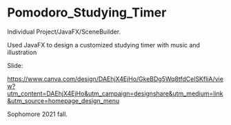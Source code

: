 # Pomodoro_Studying_Timer

Individual Project/JavaFX/SceneBuilder. 

Used JavaFX to design a customized studying timer with music and illustration

Slide:

https://www.canva.com/design/DAEhjX4EjHo/GkeBDg5Wq8tfdCelSKfliA/view?utm_content=DAEhjX4EjHo&utm_campaign=designshare&utm_medium=link&utm_source=homepage_design_menu

Sophomore 2021 fall. 
